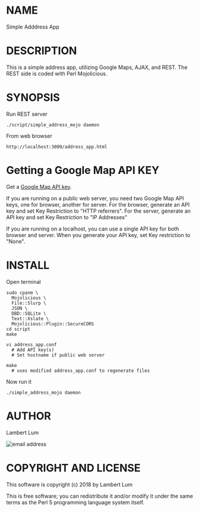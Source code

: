 # NAME

Simple Adddress App

# DESCRIPTION

This is a simple address app, utilizing Google Maps, AJAX, and REST. The REST side is coded with Perl Mojolicious.

# SYNOPSIS

Run REST server

    ./script/simple_address_mojo daemon

From web browser

    http://localhost:3000/address_app.html

# Getting a Google Map API KEY

Get a [Google Map API key](https://developers.google.com/maps/documentation/javascript/get-api-key).

If you are running on a public web server, you need two Google Map API keys, one for browser, another for server. For the browser, generate an API key and set Key Restriction to "HTTP referrers". For the server, generate an API key and set Key Restriction to "IP Addresses"

If you are running on a localhost, you can use a single API key for both browser and server. When you generate your API key, set Key restriction to "None".

# INSTALL

Open terminal

    sudo cpanm \
      Mojolicious \
      File::Slurp \
      JSON \
      DBD::SQLite \
      Text::Xslate \
      Mojolicious::Plugin::SecureCORS
    cd script
    make

    vi address_app.conf
      # Add API key(s)
      # Set hostname if public web server

    make
      # uses modified address_app.conf to regenerate files

Now run it

    ./simple_address_mojo daemon


# AUTHOR

Lambert Lum

![email address](http://sjsutech.com/small_email.png)

# COPYRIGHT AND LICENSE

This software is copyright (c) 2018 by Lambert Lum

This is free software; you can redistribute it and/or modify it under the same terms as the Perl 5 programming language system itself.
